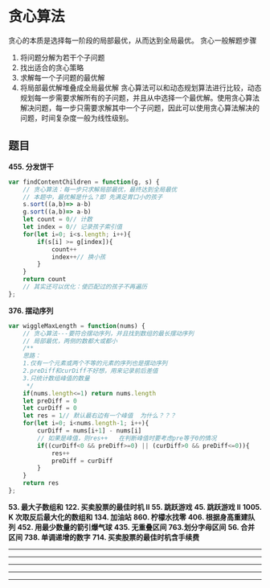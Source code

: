 # 贪心算法
贪心的本质是选择每一阶段的局部最优，从而达到全局最优。
贪心一般解题步骤
1. 将问题分解为若干个子问题
2. 找出适合的贪心策略
3. 求解每一个子问题的最优解
4. 将局部最优解堆叠成全局最优解
贪心算法可以和动态规划算法进行比较，动态规划每一步需要求解所有的子问题，并且从中选择一个最优解。使用贪心算法解决问题，每一步只需要求解其中一个子问题，因此可以使用贪心算法解决的问题，时间复杂度一般为线性级别。

## 题目
**455. 分发饼干**
```js
var findContentChildren = function(g, s) {
    // 贪心算法：每一步只求解局部最优，最终达到全局最优
    // 本题中，最优解是什么？即 先满足胃口小的孩子
    s.sort((a,b)=> a-b)
    g.sort((a,b)=> a-b)
    let count = 0// 计数
    let index = 0// 记录孩子索引值
    for(let i=0; i<s.length; i++){
        if(s[i] >= g[index]){
            count++
            index++// 换小孩
        }
    }
    return count
    // 其实还可以优化：使匹配过的孩子不再遍历
};
```
**376. 摆动序列**
```js
var wiggleMaxLength = function(nums) {
    // 贪心算法---要符合摆动序列，并且找到数组的最长摆动序列
    // 局部最优，两侧的数都大或都小
    /**
    思路：
    1.仅有一个元素或两个不等的元素的序列也是摆动序列
    2.preDiff和curDiff不好想，用来记录前后差值
    3.只统计数组峰值的数量
     */
    if(nums.length<=1) return nums.length
    let preDiff = 0
    let curDiff = 0
    let res = 1// 默认最右边有一个峰值  为什么？？？
    for(let i=0; i<nums.length-1; i++){
        curDiff = nums[i+1] - nums[i]
        // 如果是峰值，则res++   在判断峰值时要考虑pre等于0的情况
        if((curDiff<0 && preDiff>=0) || (curDiff>0 && preDiff<=0)){
            res++
            preDiff = curDiff
        }
    }
    return res
};
```
**53. 最大子数组和**
**122. 买卖股票的最佳时机 II**
**55. 跳跃游戏**
**45. 跳跃游戏 II**
**1005. K 次取反后最大化的数组和**
**134. 加油站**
**860. 柠檬水找零**
**406. 根据身高重建队列**
**452. 用最少数量的箭引爆气球**
**435. 无重叠区间**
**763.划分字母区间**
**56. 合并区间**
**738. 单调递增的数字**
**714. 买卖股票的最佳时机含手续费**
****
****
****
****
****